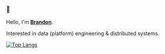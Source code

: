 ### 👋

Hello, I'm **[Brandon](https://www.linkedin.com/in/bkpowers/)**.

Interested in data (platform) engineering & distributed systems.

[![Top Langs](https://github-readme-stats.vercel.app/api/top-langs/?username=brandon-powers)](https://github.com/brandon-powers/github-readme-stats)

<!--
**brandon-powers/brandon-powers** is a ✨ _special_ ✨ repository because its `README.md` (this file) appears on your GitHub profile.

Here are some ideas to get you started:

- 🔭 I’m currently working on ...
- 🌱 I’m currently learning ...
- 👯 I’m looking to collaborate on ...
- 🤔 I’m looking for help with ...
- 💬 Ask me about ...
- 📫 How to reach me: ...
- 😄 Pronouns: ...
- ⚡ Fun fact: ...
-->
